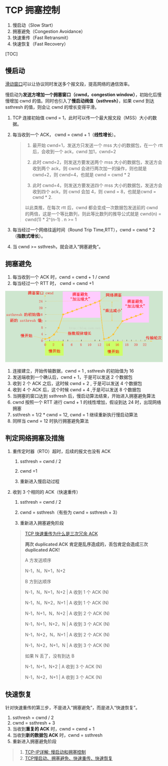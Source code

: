 # TCP 拥塞控制

1. 慢启动（Slow Start）
2. 拥塞避免（Congestion Avoidance）
3. 快速重传（Fast Retransmit）
4. 快速恢复（Fast Recovery）

[TOC]

## 慢启动

[滑动窗口](https://blog.csdn.net/wdscq1234/article/details/52444277)可以让协议同时发送多个报文段，提高网络的通信效率。

慢启动为**发送方增加一个拥塞窗口（cwnd，congestion window）**，初始化后慢慢增加 cwnd 的值。同时也引入了**慢启动阀值（ssthresh）**，如果 cwnd 到达 ssthresh 的值，则会让 cwnd 的增长变得平滑。

1. TCP 连接初始值 cwnd = 1，此时可以传一个最大报文段（MSS）大小的数据。

2. 每当收到一个 ACK， cwnd = cwnd + 1（**线性增长**）。

   > 1. 最开始 cwnd=1，发送方只发送一个 mss 大小的数据包，在一个 rtt 后，会收到一个 ack，cwnd 加1，cwnd=2
   >
   > 2. 此时 cwnd=2，则发送方要发送两个 mss 大小的数据包，发送方会收到两个 ack，则 cwnd 会进行两次加一的操作，则也就是 cwnd+2，则 cwnd=4，也就是 cwnd = cwnd * 2
   >
   > 3. 此时 cwnd=4，则发送方要发送四个 mss 大小的数据包，发送方会收到四个 ack，则 cwnd 会加 4，则 cwnd = 8，也就是cwnd = cwnd * 2.
   >
   > 以此类推，在每次 rtt 后，cwnd 都会变成一次数据包发送前的 cwnd 的两倍，这是一个等比数列，则此等比数列的推导公式就是 cwnd(n) = cwnd(1) * 2^(n-1) .     n >= 1

3. 每当经过一个网络往返时间（Round Trip Time,RTT），cwnd = cwnd * 2（**指数式增长**）。

4. 当 cwnd >= ssthresh，就会进入“拥塞避免”。

## 拥塞避免

1. 每当收到一个 ACK 时，cwnd = cwnd + 1 / cwnd
2. 每当经过一个 RTT 时， cwnd = cwnd +1

![TCP 状态](20160912223524372.png)

1. 连接建立，开始传输数据，cwnd = 1 , ssthresh 的初始值为 16
2. 发送端收到一个确认后，cwnd + 1，于是可以发送 2 个数据包
3. 收到 2 个 ACK 之后，这时候 cwnd + 2 , 于是可以发送 4 个数据包
4. 收到 4 个 ACK 后，这个时候 cwnd + 4 ,于是可以发送 8 个数据包
5. 当拥塞的窗口达到 ssthresh 后，慢启动算法结束，开始进入拥塞避免算法
6. cwnd 按照一个 RTT 进行 cwnd + 1 的线性增加，假设到达 24 时，出现网络拥塞
7. ssthresh = 1/2 * cwnd = 12, cwnd = 1  继续重新执行慢启动算法
8. 同样当 cwnd = 12 时执行拥塞避免算法

## 判定网络拥塞及措施

1. 重传定时器（RTO）超时，后续的报文也没有 ACK

   1. ssthresh = cwnd / 2

   2. cwnd =1

   3. 重新进入慢启动过程

2. 收到 3 个相同的 ACK（快速重传）

   1. ssthresh = cwnd / 2

   2. cwnd = ssthresh（有些为 cwnd = ssthresh + 3）

   3. 重新进入拥塞避免阶段

   > [TCP 快速重传为什么是三次冗余 ACK](
   > https://www.zhihu.com/question/21789252/answer/110640581)
   >
   > **两次 duplicated ACK 肯定是乱序造成的，丢包肯定会造成三次 duplicated ACK!**
   >
   > A 方发送顺序
   >
   > N-1，N，N+1，N+2
   >
   > B 方到达顺序
   >
   > N-1，N，N+1，N+2 | A 收到 1 个 ACK (N)
   >
   > N-1，N，N+2，N+1 | A 收到 1 个 ACK (N)
   >
   > N-1，N+1，N，N+2 | A 收到 2 个 ACK (N)
   >
   > N-1，N+1，N+2，N | A 收到 3 个 ACK (N)
   >
   > N-1，N+2，N，N+1 | A 收到 2 个 ACK (N)
   >
   > N-1，N+2，N+1，N | A 收到 3 个 ACK (N)
   >
   > 如果 N 丢了，没有到达 B
   >
   > N-1，N+1，N+2 | A 收到 3 个 ACK (N)
   >
   > N-1，N+2，N+1 | A 收到 3 个 ACK (N)

## 快速恢复

针对快速重传的第三步，不是进入“拥塞避免”，而是进入“快速恢复”。

1. ssthresh = cwnd / 2
2. cwnd = ssthresh + 3
3. 当收到**重复的 ACK** 时，cwnd = cwnd + 1
4. 当收到**新的数据包 ACK** 时，cwnd = ssthresh
5. 重新进入拥塞避免阶段

> 1. [TCP-IP详解: 慢启动和拥塞控制](https://blog.csdn.net/wdscq1234/article/details/52517420)
> 2. [TCP慢启动、拥塞避免、快速重传、快速恢复](https://blog.csdn.net/itmacar/article/details/12278769)

